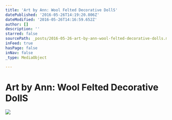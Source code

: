 ```yaml
---
title: 'Art by Ann: Wool Felted Decorative DollS'
datePublished: '2016-05-26T14:19:20.806Z'
dateModified: '2016-05-26T14:16:59.652Z'
author: []
description: ''
starred: false
sourcePath: _posts/2016-05-26-art-by-ann-wool-felted-decorative-dolls.md
inFeed: true
hasPage: false
inNav: false
_type: MediaObject

---
```

# Art by Ann: Wool Felted Decorative DollS
![](https://the-grid-user-content.s3-us-west-2.amazonaws.com/f21e1ee2-c9ad-415f-8b34-8aca4d13cb55.jpg)